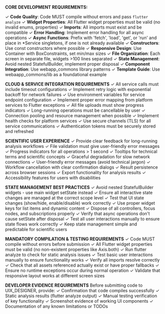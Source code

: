 **CORE DEVELOPMENT REQUIREMENTS:**

✓ **Code Quality**: Code MUST compile without errors and pass `flutter analyze`
✓ **Widget Properties**: All Flutter widget properties must be valid (no invalid enums, properties)
✓ **Imports**: All imports must exist and be compatible
✓ **Error Handling**: Implement error handling for all async operations
✓ **Async Functions**: Prefix with 'fetch', 'load', 'get', or 'run' and place in *Service singletons, if one is not already available
✓ **Constructors**: Use const constructors where possible
✓ **Responsive Design**: Use Container with BoxConstraints, set min/max sizes
✓ **File Organization**: Each screen in separate file, widgets >100 lines separated
✓ **State Management**: Avoid nested StatefulBuilder, implement proper disposal
✓ **Component Integration**: Use webapp_commons library patterns
✓ **Template Guide**: Use webaapp_commons/lib as a foundational example

**CLOUD & SERVICE INTEGRATION REQUIREMENTS**
✓ All service calls must include timeout configurations
✓ Implement retry logic with exponential backoff for network failures
✓ Use environment variables for service endpoint configuration
✓ Implement proper error mapping from platform services to Flutter exceptions
✓ All file uploads must show progress indicators
✓ Long-running operations must be cancellable by user
✓ Connection pooling and resource management when possible
✓ Implement health checks for platform services
✓ Use secure channels (TLS) for all service communications
✓ Authentication tokens must be securely stored and refreshed

**SCIENTIFIC USER EXPERIENCE**
✓ Provide clear feedback for long-running analysis workflows
✓ File validation must give user-friendly error messages
✓ Progress indicators for all operations > 1 second
✓ Tooltips for technical terms and scientific concepts
✓ Graceful degradation for slow network connections
✓ User-friendly error messages (avoid technical jargon)
✓ Workflow cancellation with clear confirmation dialogs
✓ Result persistence across browser sessions
✓ Export functionality for analysis results
✓ Accessibility features for users with disabilities

**STATE MANAGEMENT BEST PRACTICES**
✓ Avoid nested StatefulBuilder widgets - use main widget setState instead
✓ Ensure all interactive state changes are managed at the correct scope level
✓ Test that UI state changes (show/hide, enable/disable) work correctly
✓ Use proper widget keys for list items and dynamic content
✓ Dispose of all controllers, focus nodes, and subscriptions properly
✓ Verify that async operations don't cause setState after disposal
✓ Test all user interactions manually to ensure state flows work correctly
✓ Keep state management simple and predictable for scientific users

**MANDATORY COMPILATION & TESTING REQUIREMENTS**
✓ Code MUST compile without errors before submission
✓ All Flutter widget properties must be valid (no non-existent properties like Axis.both)
✓ Run flutter analyze to check for static analysis issues
✓ Test basic user interactions manually to ensure functionality works
✓ Verify all imports resolve correctly
✓ Check that all assets referenced actually exist or have proper fallbacks
✓ Ensure no runtime exceptions occur during normal operation
✓ Validate that responsive layout works at different screen sizes

**DEVELOPER EVIDENCE REQUIREMENTS**
Before submitting code to UIX_DESIGNER, provide:
✓ Confirmation that code compiles successfully
✓ Static analysis results (flutter analyze output)
✓ Manual testing verification of key functionality
✓ Screenshot evidence of working UI components
✓ Documentation of any known limitations or TODOs

